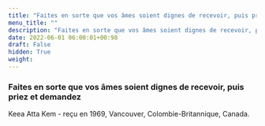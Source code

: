 ```yaml
---
title: "Faites en sorte que vos âmes soient dignes de recevoir, puis priez et demandez"
menu_title: ""
description: "Faites en sorte que vos âmes soient dignes de recevoir, puis priez et demandez"
date: 2022-06-01 06:00:01+00:98
draft: False
hidden: True
weight:
---
```

### Faites en sorte que vos âmes soient dignes de recevoir, puis priez et demandez

Keea Atta Kem - reçu en 1969, Vancouver, Colombie-Britannique, Canada.
